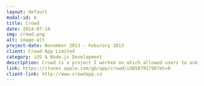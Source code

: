 ```yaml
---
layout: default
modal-id: 6
title: Crowd
date: 2014-07-18
img: crowd.png
alt: image-alt
project-date: November 2013 - Feburary 2013
client: Crowd App Limited
category: iOS & Node.js Development
description: Crowd is a project I worked on which allowed users to ask questions to other users of the app anonymously. The idea behind the product was that users could get opinions on items from other real life users, with it's intention to be used in logo or product design as well as being a tool for users to gain feedback on purchases or any other ideas that they came across. 
link: https://itunes.apple.com/gb/app/crowd/id858791798?mt=8
client-link: http://www.crowdapp.co
---
```

